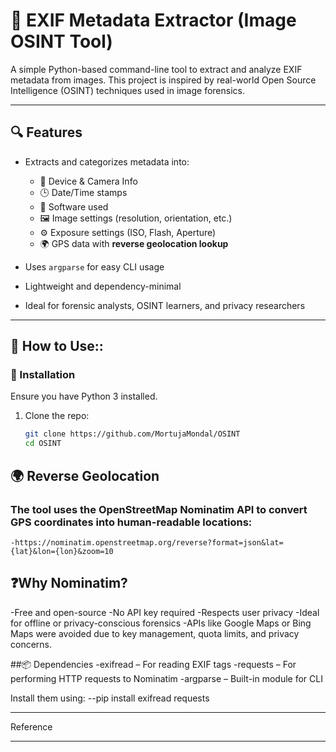 # 📸 EXIF Metadata Extractor (Image OSINT Tool)

A simple Python-based command-line tool to extract and analyze EXIF metadata from images. This project is inspired by real-world Open Source Intelligence (OSINT) techniques used in image forensics.

---

## 🔍 Features

- Extracts and categorizes metadata into:
  - 📱 Device & Camera Info
  - 🕒 Date/Time stamps
  - 🧠 Software used
  - 🖼️ Image settings (resolution, orientation, etc.)
  - ⚙️ Exposure settings (ISO, Flash, Aperture)
  - 🌍 GPS data with **reverse geolocation lookup**

- Uses `argparse` for easy CLI usage
- Lightweight and dependency-minimal
- Ideal for forensic analysts, OSINT learners, and privacy researchers

---

## 🚀 How to Use::
### 🔧 Installation

Ensure you have Python 3 installed.

1. Clone the repo:
   ```bash
   git clone https://github.com/MortujaMondal/OSINT
   cd OSINT
## 🌍 Reverse Geolocation
###  The tool uses the OpenStreetMap Nominatim API to convert GPS coordinates into human-readable locations:
    -https://nominatim.openstreetmap.org/reverse?format=json&lat={lat}&lon={lon}&zoom=10
## ❓Why Nominatim?
  -Free and open-source
  -No API key required
  -Respects user privacy
  -Ideal for offline or privacy-conscious forensics
  -APIs like Google Maps or Bing Maps were avoided due to key management, quota limits, and privacy concerns.

##📦 Dependencies
 -exifread – For reading EXIF tags
 -requests – For performing HTTP requests to Nominatim
 -argparse – Built-in module for CLI

Install them using:
  --pip install exifread requests

---
Reference

---
